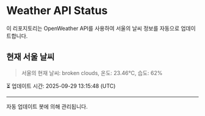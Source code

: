 
# Weather API Status

이 리포지토리는 OpenWeather API를 사용하여 서울의 날씨 정보를 자동으로 업데이트합니다.

## 현재 서울 날씨
> 서울의 현재 날씨: broken clouds, 온도: 23.46°C, 습도: 62%

⏳ 업데이트 시간: 2025-09-29 13:15:48 (UTC)

---
자동 업데이트 봇에 의해 관리됩니다.
